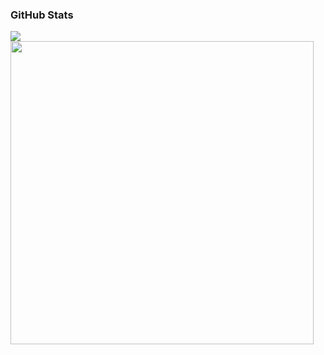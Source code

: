 

### GitHub Stats

<a href="https://github.com/AmitHalpert">
  <img align="center" src="https://github-readme-stats.vercel.app/api/top-langs/?username=AmitHalpert&layout=compact&theme=material-palenight&langs_count=8&hide=Shell,Vim%20script,Emacs%20Lisp,CMake,Makefile,Yacc,Lex,css,HTML"" >
</a>
<a href="https://github.com/AmitHalpert">
  <img align="center" width=485 src="https://github-readme-stats.vercel.app/api?username=AmitHalpert&theme=material-palenight&count_private=true&show_icons=true" />
</a>

